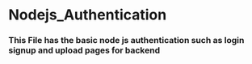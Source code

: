 # Nodejs_Authentication

<p><h3>This File has the basic node js authentication such as login signup and upload pages for backend</h3></p>
